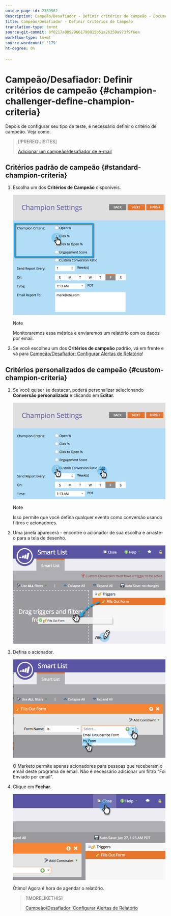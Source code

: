 ```yaml
---
unique-page-id: 2359562
description: Campeão/Desafiador - Definir critérios de campeão - Documentos do marketing - Documentação do produto
title: Campeão/Desafiador - Definir Critérios de Campeão
translation-type: tm+mt
source-git-commit: 0f0217a88929661798015b51a26259a973f9f6ea
workflow-type: tm+mt
source-wordcount: '179'
ht-degree: 0%

---
```



# Campeão/Desafiador: Definir critérios de campeão {#champion-challenger-define-champion-criteria}

Depois de configurar seu tipo de teste, é necessário definir o critério de campeão. Veja como.

>[!PREREQUISITES]
>
>[Adicionar um campeão/desafiador de e-mail](/help/marketo/product-docs/email-marketing/general/functions-in-the-editor/email-tests-champion-challenger/add-an-email-champion-challenger.md)

## Critérios padrão de campeão {#standard-champion-criteria}

1. Escolha um dos **Critérios de Campeão** disponíveis.

   ![](assets/image2014-9-15-13-3a1-3a15.png)

   >[!NOTE]
   >
   >Monitoraremos essa métrica e enviaremos um relatório com os dados por email.

1. Se você escolheu um dos **Critérios de campeão** padrão, vá em frente e vá para [Campeão/Desafiador: Configurar Alertas de Relatório](/help/marketo/product-docs/email-marketing/general/functions-in-the-editor/email-tests-champion-challenger/champion-challenger-configure-report-alerts.md)!

## Critérios personalizados de campeão {#custom-champion-criteria}

1. Se você quiser se destacar, poderá personalizar selecionando **Conversão personalizada** e clicando em **Editar**.

   ![](assets/image2014-9-15-13-3a2-3a52.png)

   >[!NOTE]
   >
   >Isso permite que você defina qualquer evento como conversão usando filtros e acionadores.

1. Uma janela aparecerá - encontre o acionador de sua escolha e arraste-o para a tela de desenho.

   ![](assets/image2014-9-15-13-3a3-3a38.png)

1. Defina o acionador.

   ![](assets/image2014-9-15-13-3a3-3a54.png)

   O Marketo permite apenas acionadores para pessoas que receberam o email deste programa de email. Não é necessário adicionar um filtro &quot;Foi Enviado por email&quot;.

1. Clique em **Fechar**.

   ![](assets/image2014-9-15-13-3a4-3a7.png)

   Ótimo! Agora é hora de agendar o relatório.

   >[!MORELIKETHIS]
   >
   >[Campeão/Desafiador: Configurar Alertas de Relatório](/help/marketo/product-docs/email-marketing/general/functions-in-the-editor/email-tests-champion-challenger/champion-challenger-configure-report-alerts.md)
